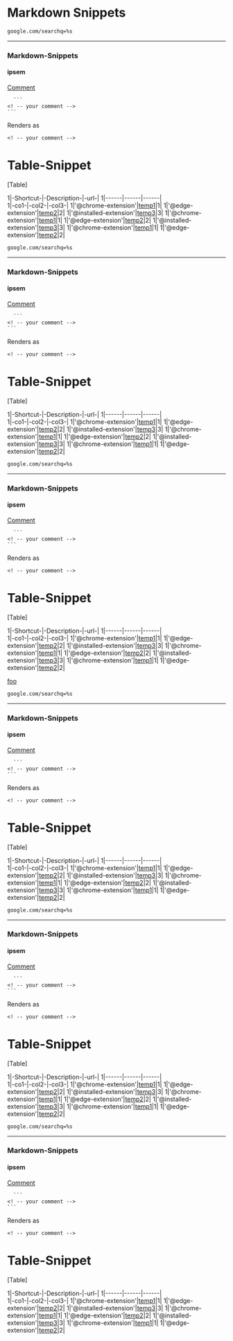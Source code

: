 # Markdown Snippets

```html
google.com/searchq=%s
```
___  
### Markdown-Snippets  
#### ipsem  
[Comment](#comment)  

      ```
    <! -- your comment -->    
    ```
Renders as 

 ```
 <! -- your comment -->  
 ```
# Table-Snippet

[Table]

1|-Shortcut-|-Description-|-url-|
1|------|------|------|  
1|-co1-|-col2-|-col3-|
1|'@chrome-extension'|[temp1](1)|1|
1|'@edge-extension'|[temp2](2)|2|
1|'@installed-extension'|[temp3](3)|3|
1|'@chrome-extension'|[temp1](1)|1|
1|'@edge-extension'|[temp2](2)|2|
1|'@installed-extension'|[temp3](3)|3|
1|'@chrome-extension'|[temp1](1)|1|
1|'@edge-extension'|[temp2](2)|2|


```html
google.com/searchq=%s
```
___  
### Markdown-Snippets  
#### ipsem  
[Comment](#comment)  

      ```
    <! -- your comment -->    
    ```
Renders as 

 ```
 <! -- your comment -->  
 ```
# Table-Snippet

[Table]

1|-Shortcut-|-Description-|-url-|
1|------|------|------|  
1|-co1-|-col2-|-col3-|
1|'@chrome-extension'|[temp1](1)|1|
1|'@edge-extension'|[temp2](2)|2|
1|'@installed-extension'|[temp3](3)|3|
1|'@chrome-extension'|[temp1](1)|1|
1|'@edge-extension'|[temp2](2)|2|
1|'@installed-extension'|[temp3](3)|3|
1|'@chrome-extension'|[temp1](1)|1|
1|'@edge-extension'|[temp2](2)|2|

[foo]: /docs/development-environment/browser-related/browser-extensions.md "tooltip"  
```html
google.com/searchq=%s
```
___  
### Markdown-Snippets  
#### ipsem  
[Comment](#comment)  

      ```
    <! -- your comment -->    
    ```
Renders as 

 ```
 <! -- your comment -->  
 ```
# Table-Snippet

[Table]

1|-Shortcut-|-Description-|-url-|
1|------|------|------|  
1|-co1-|-col2-|-col3-|
1|'@chrome-extension'|[temp1](1)|1|
1|'@edge-extension'|[temp2](2)|2|
1|'@installed-extension'|[temp3](3)|3|
1|'@chrome-extension'|[temp1](1)|1|
1|'@edge-extension'|[temp2](2)|2|
1|'@installed-extension'|[temp3](3)|3|
1|'@chrome-extension'|[temp1](1)|1|
1|'@edge-extension'|[temp2](2)|2|

[foo]
```html
google.com/searchq=%s
```
___  
### Markdown-Snippets  
#### ipsem  
[Comment](#comment)  

      ```
    <! -- your comment -->    
    ```
Renders as 

 ```
 <! -- your comment -->  
 ```
# Table-Snippet

[Table]

1|-Shortcut-|-Description-|-url-|
1|------|------|------|  
1|-co1-|-col2-|-col3-|
1|'@chrome-extension'|[temp1](1)|1|
1|'@edge-extension'|[temp2](2)|2|
1|'@installed-extension'|[temp3](3)|3|
1|'@chrome-extension'|[temp1](1)|1|
1|'@edge-extension'|[temp2](2)|2|
1|'@installed-extension'|[temp3](3)|3|
1|'@chrome-extension'|[temp1](1)|1|
1|'@edge-extension'|[temp2](2)|2|


```html
google.com/searchq=%s
```
___  
### Markdown-Snippets  
#### ipsem  
[Comment](#comment)  

      ```
    <! -- your comment -->    
    ```
Renders as 

 ```
 <! -- your comment -->  
 ```
# Table-Snippet

[Table]

1|-Shortcut-|-Description-|-url-|
1|------|------|------|  
1|-co1-|-col2-|-col3-|
1|'@chrome-extension'|[temp1](1)|1|
1|'@edge-extension'|[temp2](2)|2|
1|'@installed-extension'|[temp3](3)|3|
1|'@chrome-extension'|[temp1](1)|1|
1|'@edge-extension'|[temp2](2)|2|
1|'@installed-extension'|[temp3](3)|3|
1|'@chrome-extension'|[temp1](1)|1|
1|'@edge-extension'|[temp2](2)|2|


```html
google.com/searchq=%s
```
___  
### Markdown-Snippets  
#### ipsem  
[Comment](#comment)  

      ```
    <! -- your comment -->    
    ```
Renders as 

 ```
 <! -- your comment -->  
 ```
# Table-Snippet

[Table]

1|-Shortcut-|-Description-|-url-|
1|------|------|------|  
1|-co1-|-col2-|-col3-|
1|'@chrome-extension'|[temp1](1)|1|
1|'@edge-extension'|[temp2](2)|2|
1|'@installed-extension'|[temp3](3)|3|
1|'@chrome-extension'|[temp1](1)|1|
1|'@edge-extension'|[temp2](2)|2|
1|'@installed-extension'|[temp3](3)|3|
1|'@chrome-extension'|[temp1](1)|1|
1|'@edge-extension'|[temp2](2)|2|

